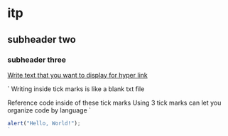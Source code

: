 # itp
## subheader two
### subheader three
[Write text that you want to display for hyper link](https://www.google.com)

`
Writing inside tick marks is like a blank txt file

Reference code inside of these tick marks
Using 3 tick marks can let you organize code by language
`

```javascript
alert("Hello, World!");
`
